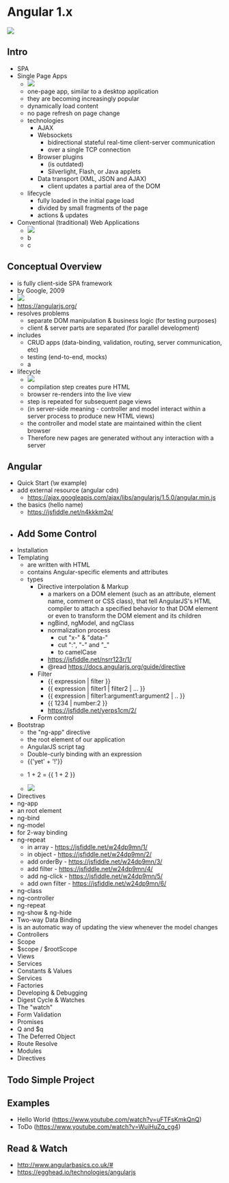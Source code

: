 # Angular 1.x

![](http://new.tinygrab.com/7020c0e8b075dac69e0da439ec6ad3a3f18bcf6a01.png)

## Intro

- SPA
 - Single Page Apps
   - ![](https://msdn.microsoft.com/dynimg/IC690875.png)
    - one-page app, similar to a desktop application
    - they are becoming increasingly popular
    - dynamically load content
    - no page refresh on page change
    - technologies
      - AJAX
      - Websockets
        - bidirectional stateful real-time client-server communication
        - over a single TCP connection
      - Browser plugins
        - (is outdated)
        - Silverlight, Flash, or Java applets
      - Data transport (XML, JSON and AJAX)
        - client updates a partial area of the DOM
    - lifecycle
      - fully loaded in the initial page load
      - divided by small fragments of the page
      - actions & updates
 - Conventional (traditional) Web Applications
   - ![](http://codecompiled.codecompiled.netdna-cdn.com/wp-content/uploads/2015/04/HTML-APP-CACHE.png)
    - b
    - c

## Conceptual Overview
- is fully client-side SPA framework
- by Google, 2009
- ![](http://new.tinygrab.com/7020c0e8b009c1ab1600bcf42ef07b1ed32f40fb0e.png)
- https://angularjs.org/
- resolves problems
  - separate DOM manipulation & business logic (for testing purposes)
  - client & server parts are separated (for parallel development)
- includes
  - CRUD apps (data-binding, validation, routing, server communication, etc)
  - testing (end-to-end, mocks)
  - a
- lifecycle
  - ![](http://singlepageappbook.com/assets/overview.png)
   - compilation step creates pure HTML
   - browser re-renders into the live view
   - step is repeated for subsequent page views
   - (in server-side meaning - controller and model interact within a server process to produce new HTML views)
   - the controller and model state are maintained within the client browser
   - Therefore new pages are generated without any interaction with a server

## Angular
- Quick Start (\w example)
 - add external resource (angular cdn)
   - https://ajax.googleapis.com/ajax/libs/angularjs/1.5.0/angular.min.js
 - the basics (hello name)
   - https://jsfiddle.net/n4kkkm2q/
 - Add Some Control
   - 
- Installation
- Templating
  - are written with HTML
  - contains Angular-specific elements and attributes
  - types
    - Directive interpolation & Markup
      - a markers on a DOM element (such as an attribute, element name, comment or CSS class), that tell AngularJS's HTML compiler to attach a specified behavior to that DOM element or even to transform the DOM element and its children
      - ngBind, ngModel, and ngClass
      - normalization process
        - cut "x-" & "data-"
        - cut ":", "-" and "_"
        - to camelCase
      - https://jsfiddle.net/nsrr123r/1/
      - @read https://docs.angularjs.org/guide/directive
    - Filter
      - {{ expression | filter }}
      - {{ expression | filter1 | filter2 | ... }}
      - {{ expression | filter1:argument1:argument2 | .. }}
      - {{ 1234 | number:2 }}
      - https://jsfiddle.net/yerps1cm/2/
    - Form control
- Bootstrap
  - the "ng-app" directive
  - the root element of our application
  - AngularJS script tag
  - Double-curly binding with an expression
  - {{'yet' + '!'}}
  - <p>1 + 2 = {{ 1 + 2 }}</p>
  - ![](https://docs.angularjs.org/img/guide/concepts-startup.png)
- Directives
 - ng-app
  - an root element
 - ng-bind
 - ng-model
  - for 2-way binding
 - ng-repeat
   - in array - https://jsfiddle.net/w24dp9mn/1/
   - in object - https://jsfiddle.net/w24dp9mn/2/
   - add orderBy - https://jsfiddle.net/w24dp9mn/3/
   - add filter - https://jsfiddle.net/w24dp9mn/4/
   - add ng-click - https://jsfiddle.net/w24dp9mn/5/
   - add own filter - https://jsfiddle.net/w24dp9mn/6/
 - ng-class
 - ng-controller
 - ng-repeat
 - ng-show & ng-hide
- Two-way Data Binding
 - is an automatic way of updating the view whenever the model changes
- Controllers
- Scope
 - $scope / $rootScope
- Views
- Services
 - Constants & Values
 - Services
 - Factories
- Developing & Debugging
- Digest Cycle & Watches
 - The "watch"
- Form Validation
- Promises
 - Q and $q
 - The Deferred Object
 - Route Resolve
- Modules
- Directives

## Todo Simple Project


## Examples
- Hello World (https://www.youtube.com/watch?v=uFTFsKmkQnQ)
- ToDo (https://www.youtube.com/watch?v=WuiHuZq_cg4)

## Read & Watch
 - http://www.angularbasics.co.uk/#
 - https://egghead.io/technologies/angularjs
